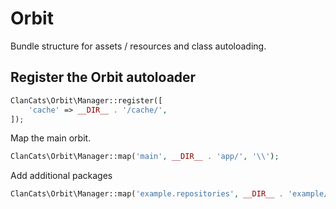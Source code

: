 # Orbit
Bundle structure for assets / resources and class autoloading.

## Register the Orbit autoloader

```php
ClanCats\Orbit\Manager::register([
	'cache' => __DIR__ . '/cache/',
]);
```

Map the main orbit.

```php
ClanCats\Orbit\Manager::map('main', __DIR__ . 'app/', '\\');
```

Add additional packages

```php
ClanCats\Orbit\Manager::map('example.repositories', __DIR__ . 'example/', '\\Example\\Repos\\');
```
